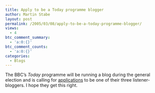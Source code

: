 ```yaml
---
title: Apply to be a Today programme blogger
author: Martin Stabe
layout: post
permalink: /2005/03/08/apply-to-be-a-today-programme-blogger/
views:
  - 4
btc_comment_summary:
  - 'a:0:{}'
btc_comment_counts:
  - 'a:0:{}'
categories:
  - Blogs
---
```

The BBC&rsquo;s *Today* programme will be running a blog during the general election and is calling for [applications][1] to be one of their three listener-bloggers. I hope they get this right.

 [1]: http://www.bbc.co.uk/radio4/today/your_views/weblog_application.shtml